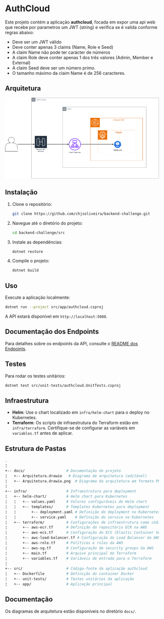 ﻿# AuthCloud

Este projeto contém a aplicação **authcloud**, focada em expor uma api web que recebe por parametros um JWT (string) e verifica se é valida conforme regras abaixo:

- Deve ser um JWT válido
- Deve conter apenas 3 claims (Name, Role e Seed)
- A claim Name não pode ter carácter de números
- A claim Role deve conter apenas 1 dos três valores (Admin, Member e External)
- A claim Seed deve ser um número primo.
- O tamanho máximo da claim Name é de 256 caracteres.

## Arquitetura

![Diagrama do Sistema](docs/Arquitetura.drawio.png)

## Instalação

1. Clone o repositório:
   ```bash
   git clone https://github.com/chjsoliveira/backend-challenge.git
   ```

2. Navegue até o diretório do projeto:
   ```bash
   cd backend-challenge/src
   ```

3. Instale as dependências:
   ```bash
   dotnet restore
   ```

4. Compile o projeto:
   ```bash
   dotnet build
   ```
   
## Uso

Execute a aplicação localmente:

```bash
dotnet run --project src/app/authcloud.csproj
```

A API estará disponível em `http://localhost:5088`.

## Documentação dos Endpoints

Para detalhes sobre os endpoints da API, consulte o [README dos Endpoints](docs/endpoints.md).

## Testes

Para rodar os testes unitários:

```bash
dotnet test src/unit-tests/authcloud.UnitTests.csproj
```

## Infraestrutura

- **Helm**: Use o chart localizado em `infra/helm-chart` para o deploy no Kubernetes.
- **Terraform**: Os scripts de infraestrutura do Terraform estão em `infra/terraform`. Certifique-se de configurar as variáveis em `variables.tf` antes de aplicar.

## Estrutura de Pastas

```bash
.
¦
+-- docs/                   # Documentação do projeto
¦   +-- Arquitetura.drawio   # Diagrama de arquitetura (editável)
¦   +-- Arquitetura.drawio.png  # Diagrama da arquitetura em formato PNG
¦
+-- infra/                  # Infraestrutura para deployment
¦   +-- helm-chart/         # Helm chart para Kubernetes
¦   ¦   +-- values.yaml     # Valores configuráveis do Helm chart
¦   ¦   +-- templates/      # Templates Kubernetes para deployment
¦   ¦       +-- deployment.yaml # Definição do deployment no Kubernetes
¦   ¦       +-- service.yaml    # Definição do service no Kubernetes
¦   +-- terraform/          # Configurações de infraestrutura como código (IaC) usando Terraform
¦       +-- aws-ecr.tf      # Definição do repositório ECR na AWS
¦       +-- aws-ecs.tf      # Configuração do ECS (Elastic Container Service)
¦       +-- aws-load-balancer.tf # Configuração do Load Balancer da AWS
¦       +-- aws-role.tf     # Políticas e roles da AWS
¦       +-- aws-sg.tf       # Configuração de security groups da AWS
¦       +-- main.tf         # Arquivo principal do Terraform
¦       +-- variables.tf    # Variáveis de entrada para o Terraform
¦
+-- src/                    # Código-fonte da aplicação authcloud
¦   +-- Dockerfile          # Definição do container Docker
¦   +-- unit-tests/         # Testes unitários da aplicação
¦   +-- app/                # Aplicação principal

```

## Documentação

Os diagramas de arquitetura estão disponíveis no diretório `docs/`.

